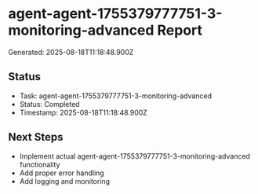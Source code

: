 # agent-agent-1755379777751-3-monitoring-advanced Report

Generated: 2025-08-18T11:18:48.900Z

## Status
- Task: agent-agent-1755379777751-3-monitoring-advanced
- Status: Completed
- Timestamp: 2025-08-18T11:18:48.900Z

## Next Steps
- Implement actual agent-agent-1755379777751-3-monitoring-advanced functionality
- Add proper error handling
- Add logging and monitoring

